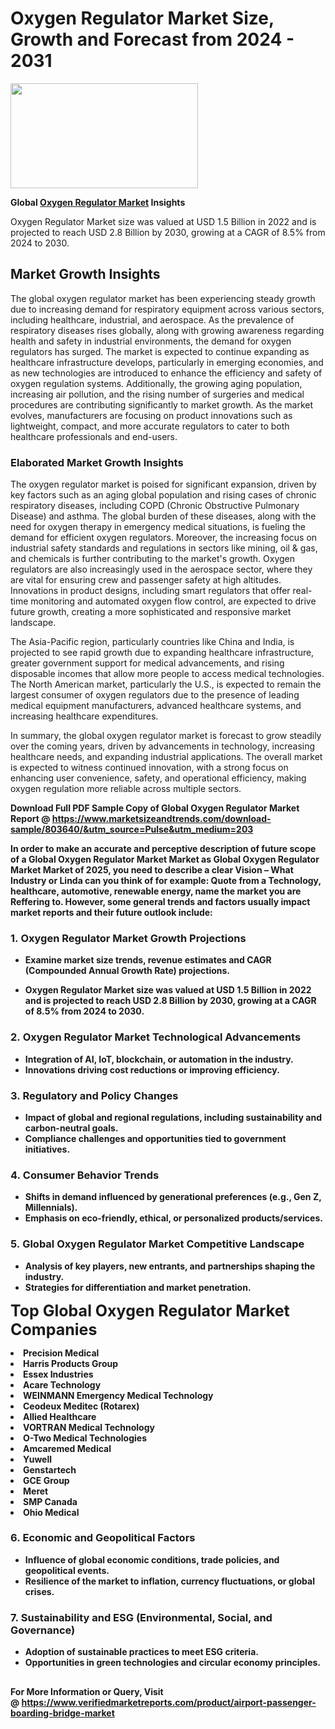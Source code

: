 <H1>Oxygen Regulator Market Size, Growth and Forecast from 2024 - 2031</H1><img class="aligncenter size-medium wp-image-584254" src="https://thirdeyenews.in/wp-content/uploads/2024/09/Global-Market-Research-300x168.jpeg" alt="" width="300" height="168" /><p><strong>Global&nbsp;<a href="https://www.marketsizeandtrends.com/download-sample/803640/&amp;utm_source=Pulse&amp;utm_medium=203">Oxygen Regulator Market</a> Insights</strong></p><p>Oxygen Regulator Market size was valued at USD 1.5 Billion in 2022 and is projected to reach USD 2.8 Billion by 2030, growing at a CAGR of 8.5% from 2024 to 2030.</p><p><h2>Market Growth Insights</h2> <p>The global oxygen regulator market has been experiencing steady growth due to increasing demand for respiratory equipment across various sectors, including healthcare, industrial, and aerospace. As the prevalence of respiratory diseases rises globally, along with growing awareness regarding health and safety in industrial environments, the demand for oxygen regulators has surged. The market is expected to continue expanding as healthcare infrastructure develops, particularly in emerging economies, and as new technologies are introduced to enhance the efficiency and safety of oxygen regulation systems. Additionally, the growing aging population, increasing air pollution, and the rising number of surgeries and medical procedures are contributing significantly to market growth. As the market evolves, manufacturers are focusing on product innovations such as lightweight, compact, and more accurate regulators to cater to both healthcare professionals and end-users. <strong></strong> <h3>Elaborated Market Growth Insights</h3> <p>The oxygen regulator market is poised for significant expansion, driven by key factors such as an aging global population and rising cases of chronic respiratory diseases, including COPD (Chronic Obstructive Pulmonary Disease) and asthma. The global burden of these diseases, along with the need for oxygen therapy in emergency medical situations, is fueling the demand for efficient oxygen regulators. Moreover, the increasing focus on industrial safety standards and regulations in sectors like mining, oil & gas, and chemicals is further contributing to the market's growth. Oxygen regulators are also increasingly used in the aerospace sector, where they are vital for ensuring crew and passenger safety at high altitudes. Innovations in product designs, including smart regulators that offer real-time monitoring and automated oxygen flow control, are expected to drive future growth, creating a more sophisticated and responsive market landscape. <p>The Asia-Pacific region, particularly countries like China and India, is projected to see rapid growth due to expanding healthcare infrastructure, greater government support for medical advancements, and rising disposable incomes that allow more people to access medical technologies. The North American market, particularly the U.S., is expected to remain the largest consumer of oxygen regulators due to the presence of leading medical equipment manufacturers, advanced healthcare systems, and increasing healthcare expenditures. <p>In summary, the global oxygen regulator market is forecast to grow steadily over the coming years, driven by advancements in technology, increasing healthcare needs, and expanding industrial applications. The overall market is expected to witness continued innovation, with a strong focus on enhancing user convenience, safety, and operational efficiency, making oxygen regulation more reliable across multiple sectors. <strong></p><p><span class=""><strong>Download Full PDF Sample Copy of Global Oxygen Regulator Market Report</strong> @ <a href="https://www.marketsizeandtrends.com/download-sample/803640/&amp;utm_source=Pulse&amp;utm_medium=203" target="_blank">https://www.marketsizeandtrends.com/download-sample/803640/&amp;utm_source=Pulse&amp;utm_medium=203</a></span></p><p>In order to make an accurate and perceptive description of future scope of a Global&nbsp;Oxygen Regulator Market Market as Global&nbsp;Oxygen Regulator Market Market of 2025, you need to describe a clear Vision &ndash; What Industry or Linda can you think of for example: Quote from a Technology, healthcare, automotive, renewable energy, name the market you are Reffering to. However, some general trends and factors usually impact market reports and their future outlook include:</p><h3>1.&nbsp;<strong>Oxygen Regulator Market Growth Projections</strong></h3><ul><li>Examine market size trends, revenue estimates and CAGR (Compounded Annual Growth Rate) projections.</li><li><p>Oxygen Regulator Market size was valued at USD 1.5 Billion in 2022 and is projected to reach USD 2.8 Billion by 2030, growing at a CAGR of 8.5% from 2024 to 2030.</p></li></ul><h3>2.&nbsp;<strong>Oxygen Regulator Market Technological Advancements</strong></h3><ul><li>Integration of AI, IoT, blockchain, or automation in the industry.</li><li>Innovations driving cost reductions or improving efficiency.</li></ul><h3>3.&nbsp;<strong>Regulatory and Policy Changes</strong></h3><ul><li>Impact of global and regional regulations, including sustainability and carbon-neutral goals.</li><li>Compliance challenges and opportunities tied to government initiatives.</li></ul><h3>4.&nbsp;<strong>Consumer Behavior Trends</strong></h3><ul><li>Shifts in demand influenced by generational preferences (e.g., Gen Z, Millennials).</li><li>Emphasis on eco-friendly, ethical, or personalized products/services.</li></ul><h3>5.&nbsp;<strong>Global Oxygen Regulator Market Competitive Landscape</strong></h3><ul><li>Analysis of key players, new entrants, and partnerships shaping the industry.</li><li>Strategies for differentiation and market penetration.</li></ul><p data-pm-slice="1 1 []"><span style="color: inherit; font-family: inherit; font-size: 25px;">Top Global Oxygen Regulator Market Companies</span></p><div class="" data-test-id=""><p><li>Precision Medical</li><li> Harris Products Group</li><li> Essex Industries</li><li> Acare Technology</li><li> WEINMANN Emergency Medical Technology</li><li> Ceodeux Meditec (Rotarex)</li><li> Allied Healthcare</li><li> VORTRAN Medical Technology</li><li> O-Two Medical Technologies</li><li> Amcaremed Medical</li><li> Yuwell</li><li> Genstartech</li><li> GCE Group</li><li> Meret</li><li> SMP Canada</li><li> Ohio Medical</li></p></div><h3>6.&nbsp;<strong>Economic and Geopolitical Factors</strong></h3><ul><li>Influence of global economic conditions, trade policies, and geopolitical events.</li><li>Resilience of the market to inflation, currency fluctuations, or global crises.</li></ul><h3>7.&nbsp;<strong>Sustainability and ESG (Environmental, Social, and Governance)</strong></h3><ul><li>Adoption of sustainable practices to meet ESG criteria.</li><li>Opportunities in green technologies and circular economy principles.</li></ul><h2><strong style="font-size: 14px;">For More Information or Query, Visit @&nbsp;</strong><a style="background-color: #ffffff; font-size: 14px;" href="https://www.marketsizeandtrends.com/report/oxygen-regulator-market/" target="_blank">https://www.verifiedmarketreports.com/product/airport-passenger-boarding-bridge-market</a></h2>
